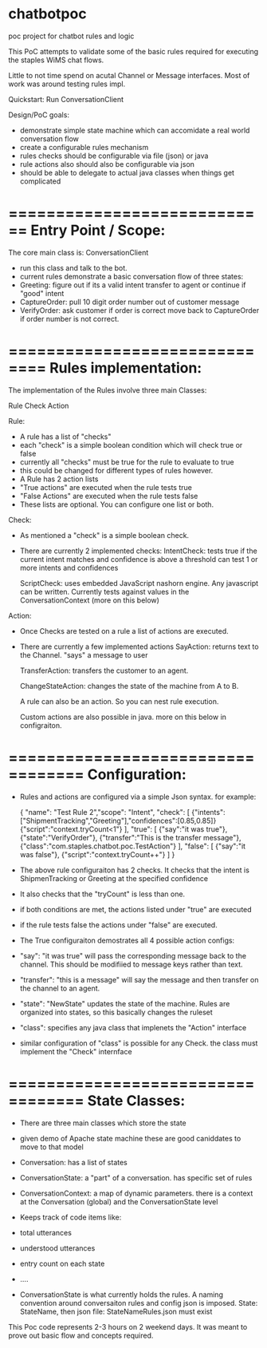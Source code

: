 # chatbotpoc
poc project for chatbot rules and logic

This PoC attempts to validate some of the basic rules required for executing the staples WiMS chat flows.

Little to not time spend on acutal Channel or Message interfaces.  Most of work was around testing rules impl.

Quickstart:  Run ConversationClient

Design/PoC goals:
- demonstrate simple state machine which can accomidate a real world conversation flow
- create a configurable rules mechanism
- rules checks should be configurable via file (json) or java
- rule actions also should also be configurable via json
- should be able to delegate to actual java classes when things get complicated


============================
Entry Point / Scope:
============================

The core main class is:  ConversationClient
- run this class and talk to the bot.
- current rules demonstrate a basic conversation flow of three states:
- Greeting:
    figure out if its  a valid intent
    transfer to agent or continue if "good" intent
- CaptureOrder:
    pull 10 digit order number out of customer message
- VerifyOrder:
    ask customer if order is correct
    move back to CaptureOrder if order number is not correct.

==============================
Rules implementation:
==============================
The implementation of the Rules involve three main Classes:

Rule
Check
Action

Rule:
- A rule has a list of "checks"
- each "check" is a simple boolean condition which will check true or false
- currently all "checks" must be true for the rule to evaluate to true
- this could be changed for different types of rules however.
- A Rule has 2 action lists
- "True actions" are executed when the rule tests true
- "False Actions" are executed when the rule tests false
- These lists are optional.  You can configure one list or both.

Check:
- As mentioned a "check" is a simple boolean check.
- There are currently 2 implemented checks:
    IntentCheck: tests true if the current intent matches and confidence is above a threshold
    can test 1 or more intents and confidences

    ScriptCheck:  uses embedded JavaScript nashorn engine.  Any javascript can be written.
    Currently tests against values in the ConversationContext (more on this below)

Action:
- Once Checks are tested on a rule a list of actions are executed.
- There are currently a few implemented actions
    SayAction:  returns text to the Channel.  "says" a message to user

    TransferAction:  transfers the customer to an agent.

    ChangeStateAction:  changes the state of the machine from A to B.

    A rule can also be an action.  So you can nest rule execution.

    Custom actions are also possible in java.  more on this below in configraiton.

==================================
Configuration:
==================================
- Rules and actions are configured via a simple Json syntax.  for example:

    {
      "name": "Test Rule 2","scope": "Intent",
      "check": [
        {"intents":["ShipmentTracking","Greeting"],"confidences":[0.85,0.85]}
        {"script":"context.tryCount<1"}
      ],
      "true": [
        {"say":"it was true"},
        {"state":"VerifyOrder"},
        {"transfer":"This is the transfer message"},
        {"class":"com.staples.chatbot.poc.TestAction"}
      ],
      "false": [
        {"say":"it was false"},
        {"script":"context.tryCount++"}
      ]
    }

- The above rule configuraiton has 2 checks.  It checks that the intent is ShipmenTracking or Greeting at the specified confidence
- It also checks that the "tryCount" is less than one.
- if both conditions are met, the actions listed under "true" are executed
- if the rule tests false the actions under "false" are executed.

- The True configuraiton demostrates all 4 possible action configs:
- "say": "it was true" will pass the corresponding message back to the channel.  This should be modifiied to message keys rather than text.
- "transfer": "this is a message" will say the message and then transfer on the channel to an agent.
- "state": "NewState" updates the state of the machine. Rules are organized into states, so this basically changes the ruleset
- "class": specifies any java class that implenets the "Action" interface
- similar configuration of "class" is possible for any Check.  the class must implement the "Check" internface



==================================
State Classes:
==================================
- There are three main classes which store the state
- given demo of Apache state machine these are good caniddates to move to that model
- Conversation:  has a list of states
- ConversationState:  a "part" of a conversation.  has specific set of rules
- ConversationContext:  a map of dynamic parameters.  there is a context at the Conversation (global) and the ConversationState level
- Keeps track of code items like:
- total utterances
- understood utterances
- entry count on each state
- ....

- ConversationState is what currently holds the rules. A naming convention around conversaiton rules and config json is imposed.
State: StateName, then json file:  StateNameRules.json must exist


This Poc code represents 2-3 hours on 2 weekend days.  It was meant to prove out basic flow and concepts required.

